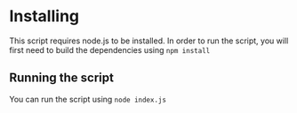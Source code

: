 # Installing

This script requires node.js to be installed.
In order to run the script, you will first need to build the dependencies using `npm install`

## Running the script

You can run the script using `node index.js`
